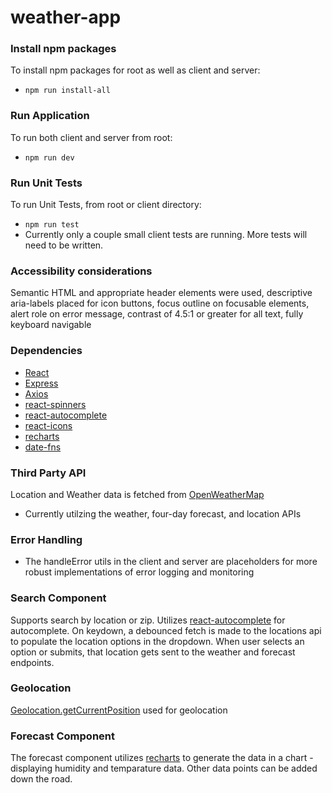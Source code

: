 # weather-app

### Install npm packages

To install npm packages for root as well as client and server:

- `npm run install-all`

### Run Application

To run both client and server from root:

- `npm run dev`

### Run Unit Tests

To run Unit Tests, from root or client directory:

- `npm run test`
- Currently only a couple small client tests are running. More tests will need to be written.

### Accessibility considerations

Semantic HTML and appropriate header elements were used, descriptive aria-labels placed for icon buttons, focus outline on focusable elements, alert role on error message, contrast of 4.5:1 or greater for all text, fully keyboard navigable

### Dependencies

- [React](https://react.dev/)
- [Express](https://www.npmjs.com/package/express)
- [Axios](https://axios-http.com/docs/api_intro)
- [react-spinners](https://www.npmjs.com/package/react-spinners)
- [react-autocomplete](https://www.npmjs.com/package/react-autocomplete)
- [react-icons](https://react-icons.github.io/react-icons/)
- [recharts](https://recharts.org/en-US/)
- [date-fns](https://date-fns.org/)

### Third Party API

Location and Weather data is fetched from [OpenWeatherMap](https://openweathermap.org/api)

- Currently utilzing the weather, four-day forecast, and location APIs

### Error Handling

- The handleError utils in the client and server are placeholders for more robust implementations of error logging and monitoring

### Search Component

Supports search by location or zip. Utilizes [react-autocomplete](https://www.npmjs.com/package/react-autocomplete) for autocomplete. On keydown, a debounced fetch is made to the locations api to populate the location options in the dropdown. When user selects an option or submits, that location gets sent to the weather and forecast endpoints.

### Geolocation

[Geolocation.getCurrentPosition](https://developer.mozilla.org/en-US/docs/Web/API/Geolocation/getCurrentPosition) used for geolocation

### Forecast Component

The forecast component utilizes [recharts](https://recharts.org/en-US/) to generate the data in a chart - displaying humidity and temparature data. Other data points can be added down the road.
